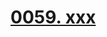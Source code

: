 # [0059. xxx](https://github.com/Tdahuyou/react/tree/main/0059.%20xxx)

<!-- region:toc -->

<!-- endregion:toc -->





